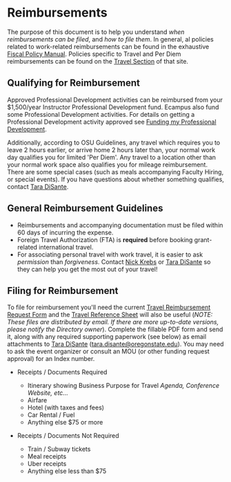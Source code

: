 # Reimbursements

The purpose of this document is to help you understand *when reimbursements can be filed*, and *how to file them*. In general, al policies related to work-related reimbursements can be found in the exhaustive [Fiscal Policy Manual](https://fa.oregonstate.edu/fiscal-program/fiscal-policy-manual). Policies specific to Travel and Per Diem reimbursements can be found on the [Travel Section](https://fa.oregonstate.edu/fiscal-program/fiscal-policy-manual/travel) of that site.

## Qualifying for Reimbursement

Approved Professional Development activities can be reimbursed from your $1,500/year Instructor Professional Development fund. Ecampus also fund some Professional Development activities. For details on getting a Professional Development activity approved see [Funding my Professional Development](FundingProfessionalDevelopment.html).

Additionally, according to OSU Guidelines, any travel which requires you to leave 2 hours earlier, or arrive home 2 hours later than, your normal work day qualifies you for limited 'Per Diem'. Any travel to a location other than your normal work space also qualifies you for mileage reimbursement. There are some special cases (such as meals accompanying Faculty Hiring, or special events). If you have questions about whether something qualifies, contact [Tara DiSante](mailto:tara.disante@oregonstate.edu).

## General Reimbursement Guidelines

- Reimbursements and accompanying documentation must be filed within 60 days of incurring the expense.
- Foreign Travel Authorization (FTA) is **required** before booking grant-related international travel.
- For associating personal travel with work travel, it is easier to ask *permission* than *forgiveness*. Contact [Nick Krebs](mailto:nicholas.krebs@oregonstate.edu) or [Tara DiSante](mailto:tara.disante@oregonstate.edu) so they can help you get the most out of your travel!

## Filing for Reimbursement

To file for reimbursement you'll need the current [Travel Reimbursement Request Form](InstructorResources/docs/Travel_Reimbursement_Request_Form.pdf "Travel Reimbursement Request Form") and the [Travel Reference Sheet](InstructorResources/docs/2019_Travel_Reference_Sheet.pdf "Travel Reference Sheet") will also be useful (*NOTE: These files are distributed by email. If there are more up-to-date versions, please notify the Directory owner*). Complete the fillable PDF form and send it, along with any required supporting paperwork (see below) as email attachments to [Tara DiSante](mailto:tara.disante@oregonstate.edu) (tara.disante@oregonstate.edu). You may need to ask the event organizer or consult an MOU (or other funding request approval) for an Index number.

- Receipts / Documents Required
  - Itinerary showing Business Purpose for Travel
  *Agenda, Conference Website, etc...*
  - Airfare
  - Hotel (with taxes and fees)
  - Car Rental / Fuel
  - Anything else $75 or more

- Receipts / Documents Not Required
  - Train / Subway tickets
  - Meal receipts
  - Uber receipts
  - Anything else less than $75
